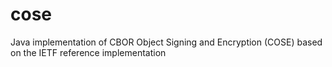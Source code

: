 # cose
Java implementation of CBOR Object Signing and Encryption (COSE) based on the IETF reference implementation

